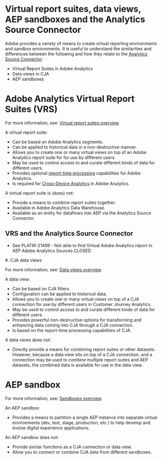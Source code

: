 # Virtual report suites, data views, AEP sandboxes and the Analytics Source Connector

Adobe provides a variety of means to create virtual reporting environments and sandbox environments. It is useful to understand the similarities and differences between the following and how they relate to the [Analytics Source Connector](https://experienceleague.adobe.com/docs/experience-platform/sources/ui-tutorials/create/adobe-applications/analytics.html?lang=en):

* Virtual Report Suites in Adobe Analytics
* Data views in CJA
* AEP sandboxes

# Adobe Analytics Virtual Report Suites (VRS)

For more information, see: [Virtual report suites overview](https://experienceleague.adobe.com/docs/analytics/components/virtual-report-suites/vrs-about.html?lang=en).

A virtual report suite:

* Can be based on Adobe Analytics segments.
* Can be applied to historical data in a non-destructive manner.
* Allows you to create one or many virtual views on top of an Adobe Analytics report suite for for use by different users.
* May be used to control access to and curate different kinds of data for different users.
* Provides optional [report-time processing](https://experienceleague.adobe.com/docs/analytics/components/virtual-report-suites/vrs-report-time-processing.html?lang=en) capabilities for Adobe Analytics.
* Is required for [Cross-Device Analytics](https://experienceleague.adobe.com/docs/analytics/components/cda/overview.html?lang=en) in Adobe Analytics.

A virtual report suite is (does) not:

* Provide a means to combine report suites together.
* Available in Adobe Analytics Data Warehouse.
* Available as an entity for dataflows into AEP via the Analytics Source Connector. 

## VRS and the Analytics Source Connector

* See PLATIR-21499 - Not able to find Virtual Adobe Analytics report in AEP Adobe Analytics Sources CLOSED

#. CJA data views

For more information, see: [Data views overview](https://experienceleague.adobe.com/docs/analytics-platform/using/cja-dataviews/data-views.html?lang=en).

A data view:

* Can be based on CJA filters.
* Configuration can be applied to historical data.
* Allows you to create one or many virtual views on top of a CJA connection for use by different users in Customer Journey Analytics.
* May be used to control access to and curate different kinds of data for different users.
* Provides powerful non-destructive options for transforming and enhancing data coming into CJA through a CJA connection.
* Is based on the report-time processing capabilities of CJA.

A data views does not:

* Directly provide a means for combining report suites or other datasets. However, because a data view sits on top of a CJA connection, and a connection may be used to combine multiple report suites and AEP datasets, the combined data is available for use in the data view.

# AEP sandbox

For more information, see: [Sandboxes overview](https://experienceleague.adobe.com/docs/experience-platform/sandbox/home.html?lang=en).

An AEP sandbox:

* Provides a means to partition a single AEP instance into separate virtual environments (dev, test, stage, production, etc.) to help develop and evolve digital experience applications.

An AEP sandbox does not:

* Provide similar functions as a CJA connection or data view.
* Allow you to connect or combine CJA data from different sandboxes.

